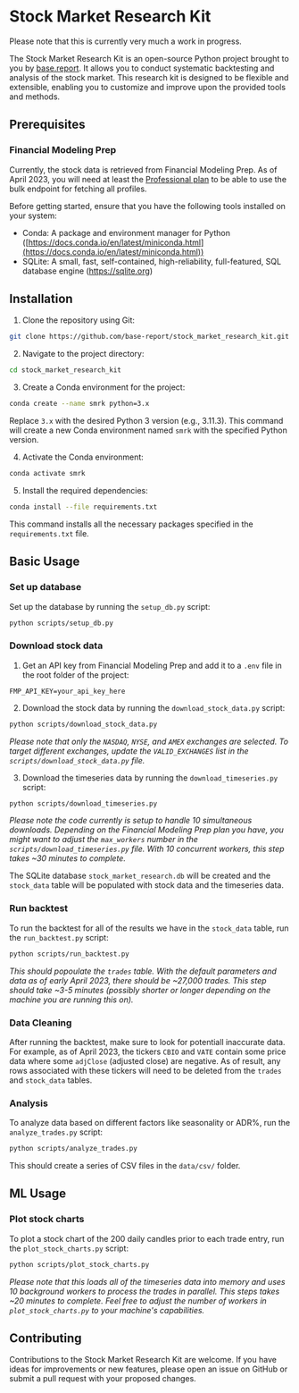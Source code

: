 # Stock Market Research Kit

Please note that this is currently very much a work in progress.

The Stock Market Research Kit is an open-source Python project brought to you by [base.report](https://base.report). It allows you to conduct systematic backtesting and analysis of the stock market. This research kit is designed to be flexible and extensible, enabling you to customize and improve upon the provided tools and methods.

## Prerequisites

### Financial Modeling Prep

Currently, the stock data is retrieved from Financial Modeling Prep. As of April 2023, you will need at least the [Professional plan](https://site.financialmodelingprep.com/developer/docs/pricing) to be able to use the bulk endpoint for fetching all profiles.

Before getting started, ensure that you have the following tools installed on your system:

- Conda: A package and environment manager for Python ([https://docs.conda.io/en/latest/miniconda.html](https://docs.conda.io/en/latest/miniconda.html))
- SQLite: A small, fast, self-contained, high-reliability, full-featured, SQL database engine (https://sqlite.org)

## Installation

1.  Clone the repository using Git:

```bash
git clone https://github.com/base-report/stock_market_research_kit.git
```

2.  Navigate to the project directory:

```bash
cd stock_market_research_kit
```

3.  Create a Conda environment for the project:

```bash
conda create --name smrk python=3.x
```

Replace `3.x` with the desired Python 3 version (e.g., 3.11.3). This command will create a new Conda environment named `smrk` with the specified Python version.

4.  Activate the Conda environment:

```bash
conda activate smrk
```

5.  Install the required dependencies:

```bash
conda install --file requirements.txt
```

This command installs all the necessary packages specified in the `requirements.txt` file.

## Basic Usage

### Set up database

Set up the database by running the `setup_db.py` script:

```bash
python scripts/setup_db.py
```

### Download stock data

1. Get an API key from Financial Modeling Prep and add it to a `.env` file in the root folder of the project:

```
FMP_API_KEY=your_api_key_here
```

2. Download the stock data by running the `download_stock_data.py` script:

```bash
python scripts/download_stock_data.py
```

_Please note that only the `NASDAQ`, `NYSE`, and `AMEX` exchanges are selected. To target different exchanges, update the `VALID_EXCHANGES` list in the `scripts/download_stock_data.py` file._

3. Download the timeseries data by running the `download_timeseries.py` script:

```bash
python scripts/download_timeseries.py
```

_Please note the code currently is setup to handle 10 simultaneous downloads. Depending on the Financial Modeling Prep plan you have, you might want to adjust the `max_workers` number in the `scripts/download_timeseries.py` file. With 10 concurrent workers, this step takes ~30 minutes to complete._

The SQLite database `stock_market_research.db` will be created and the `stock_data` table will be populated with stock data and the timeseries data.

### Run backtest

To run the backtest for all of the results we have in the `stock_data` table, run the `run_backtest.py` script:

```bash
python scripts/run_backtest.py
```

_This should popoulate the `trades` table. With the default parameters and data as of early April 2023, there should be ~27,000 trades. This step should take ~3-5 minutes (possibly shorter or longer depending on the machine you are running this on)._

### Data Cleaning

After running the backtest, make sure to look for potentiall inaccurate data. For example, as of April 2023, the tickers `CBIO` and `VATE` contain some price data where some `adjClose` (adjusted close) are negative. As of result, any rows associated with these tickers will need to be deleted from the `trades` and `stock_data` tables.

### Analysis

To analyze data based on different factors like seasonality or ADR%, run the `analyze_trades.py` script:

```bash
python scripts/analyze_trades.py
```

This should create a series of CSV files in the `data/csv/` folder.

## ML Usage

### Plot stock charts

To plot a stock chart of the 200 daily candles prior to each trade entry, run the `plot_stock_charts.py` script:

```bash
python scripts/plot_stock_charts.py
```

_Please note that this loads all of the timeseries data into memory and uses 10 background workers to process the trades in parallel. This steps takes ~20 minutes to complete. Feel free to adjust the number of workers in `plot_stock_charts.py` to your machine's capabilities._

## Contributing

Contributions to the Stock Market Research Kit are welcome. If you have ideas for improvements or new features, please open an issue on GitHub or submit a pull request with your proposed changes.
